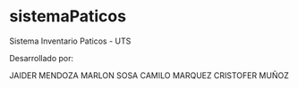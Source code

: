 # sistemaPaticos
Sistema Inventario Paticos - UTS

Desarrollado por:

JAIDER MENDOZA
MARLON SOSA
CAMILO MARQUEZ
CRISTOFER MUÑOZ
